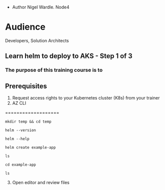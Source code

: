 - Author Nigel Wardle. Node4

# Audience
Developers, Solution Architects  

## Learn helm to deploy to AKS - Step 1 of 3

### The purpose of this training course is to 

## Prerequisites

1. Request access rights to your Kubernetes cluster (K8s) from your trainer
2. AZ CLI

===================


```
mkdir temp && cd temp

helm --version

helm --help

helm create example-app

ls

cd example-app

ls
```

3. Open editor and review files


